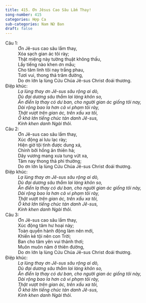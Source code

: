 ```yaml
---
title: 415. Ơn Jêsus Cao Sâu Lắm Thay!
song-number: 415
categories: Hợp Ca
sub-categories: Nam Nữ Ban
draft: false
---
```

<dl><dt>Câu 1:</dt><dd data-verse="1">Ơn Jê-sus cao sâu lắm thay, <br/>Xóa sạch gian ác tôi rày; <br/>Thật miệng này tường thuật không thấu, <br/>Lấy tiếng nào khen ơn mầu; <br/>Cho tâm linh tôi nay trắng phau, <br/>Tươi vui, thong thả trăm đường, <br/>Do ơn lớn lạ lùng Cứu Chúa Jê-sus Christ đoái thương. </dd><dt>Điệp khúc:</dt><dd data-chorus="1"><em>Lạ lùng thay ơn Jê-sus sâu rộng ai dò, <br/>Dù đại dương sâu thẳm lai láng khôn so, <br/>Ân điển lạ thay có dư ban, cho người gian ác giống tôi nay, <br/>Dài rộng bao la hơn cả vi phạm tôi rày, <br/>Thật vượt trên gian ác, trên xấu xa tôi, <br/>Ồ khá lớn tiếng chúc tán danh Jê-sus, <br/>Kính khen danh Ngài thôi. </em></dd><dt>Câu 2:</dt><dd data-verse="2">Ơn Jê-sus cao sâu lắm thay, <br/>Xúc động ai lưu lạc rày; <br/>Hiện giờ tội tình được dung xá, <br/>Chính bởi hồng ân thiên hà; <br/>Dây vương mang xưa tung vứt xa, <br/>Tâm nay thong thả phi thường; <br/>Do ơn lớn lạ lùng Cứu Chúa Jê-sus Christ đoái thương. </dd><dt>Điệp khúc:</dt><dd data-chorus="1"><em>Lạ lùng thay ơn Jê-sus sâu rộng ai dò, <br/>Dù đại dương sâu thẳm lai láng khôn so, <br/>Ân điển lạ thay có dư ban, cho người gian ác giống tôi này, <br/>Dài rộng bao la hơn cả vi phạm tôi rày, <br/>Thật vượt trên gian ác, trên xấu xa tôi, <br/>Ồ khá lớn tiếng chúc tán danh Jê-sus, <br/>Kính khen danh Ngài thôi. </em></dd><dt>Câu 3:</dt><dd data-verse="3">Ơn Jê-sus cao sâu lắm thay, <br/>Xúc động tâm hư hoại này; <br/>Toàn quyền hành động làm nên mới, <br/>Khiến kẻ tội nên con Trời; <br/>Ban cho tâm yên vui thảnh thơi; <br/>Muôn muôn năm ở thiên đường, <br/>Do ơn lớn lạ lùng Cứu Chúa Jê-sus Christ đoái thương. </dd><dt>Điệp khúc:</dt><dd data-chorus="1"><em>Lạ lùng thay ơn Jê-sus sâu rộng ai dò, <br/>Dù đại dương sâu thẳm lai láng khôn so, <br/>Ân điển lạ thay có dư ban, cho người gian ác giống tôi này, <br/>Dài rộng bao la hơn cả vi phạm tôi rày, <br/>Thật vượt trên gian ác, trên xấu xa tôi, <br/>Ồ khá lớn tiếng chúc tán danh Jê-sus, <br/>Kính khen danh Ngài thôi. </em></dd></dl>